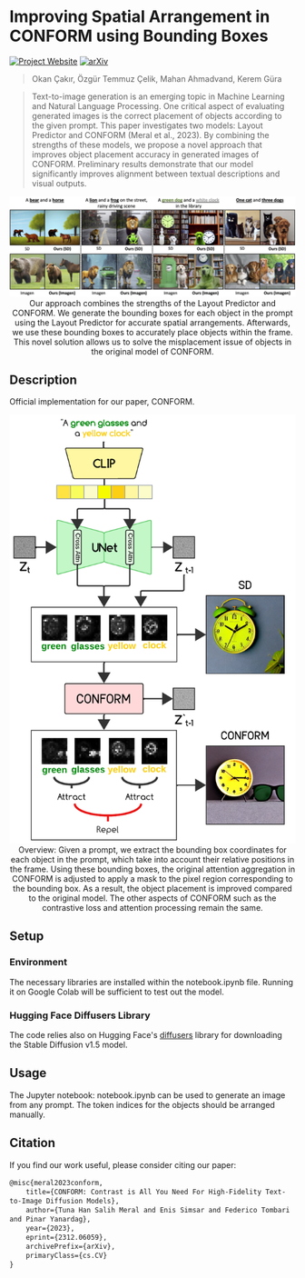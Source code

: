 # **Improving Spatial Arrangement in CONFORM using Bounding Boxes**

[![Project Website](https://img.shields.io/badge/Project-Website-green)](https://conform-diffusion.github.io) [![arXiv](https://img.shields.io/badge/arXiv-2312.06059-b31b1b.svg)](https://arxiv.org/abs/2312.06059)



><p align="center">

>Okan Çakır, Özgür Temmuz Çelik, Mahan Ahmadvand, Kerem Güra

></p>
>
> Text-to-image generation is an emerging topic in
Machine Learning and Natural Language Processing. One critical aspect of evaluating generated
images is the correct placement of objects according to the given prompt. This paper investigates
two models: Layout Predictor
and CONFORM (Meral et al., 2023). By combining the strengths of these models, we propose a
novel approach that improves object placement
accuracy in generated images of CONFORM. Preliminary results demonstrate that our model significantly improves alignment between textual descriptions and visual outputs.



<p align="center">
    <img src="./README.assets/teaser.png" width="800px"/>  
    <br>
    Our approach combines the strengths of the Layout Predictor and CONFORM. We generate the bounding boxes for each object in the prompt using the Layout Predictor for accurate spatial arrangements. Afterwards, we use these bounding boxes to accurately place objects within the frame. This novel solution allows us to solve the misplacement issue of objects in the original model of CONFORM.
</p>

## Description
Official implementation for our paper, CONFORM.

<p align="center">
    <img src="./README.assets/conform-framework.png" width="800px"/>  
<br>
Overview: Given a prompt, we extract the bounding box coordinates for each object in the prompt, which take into account their relative positions in the frame. Using these bounding boxes, the original attention aggregation in CONFORM is adjusted to apply a mask to the pixel region corresponding to the bounding box. As a result, the object placement is improved compared to the original model. The other aspects of CONFORM such as the contrastive loss and attention processing remain the same.
</p>

## Setup

### Environment
The necessary libraries are installed within the notebook.ipynb file. Running it on Google Colab will be sufficient to test out the model.

### Hugging Face Diffusers Library
The code relies also on Hugging Face's [diffusers](https://github.com/huggingface/diffusers) library for downloading the Stable Diffusion v1.5 model. 


## Usage
The Jupyter notebook: notebook.ipynb can be used to generate an image from any prompt. The token indices for the objects should be arranged manually.

## Citation

If you find our work useful, please consider citing our paper:

```
@misc{meral2023conform,
    title={CONFORM: Contrast is All You Need For High-Fidelity Text-to-Image Diffusion Models},
    author={Tuna Han Salih Meral and Enis Simsar and Federico Tombari and Pinar Yanardag},
    year={2023},
    eprint={2312.06059},
    archivePrefix={arXiv},
    primaryClass={cs.CV}
}
```
